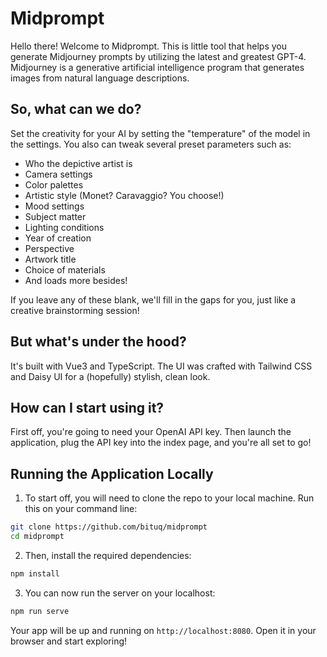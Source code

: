 # Midprompt

Hello there! Welcome to Midprompt. This is little tool that helps you generate Midjourney prompts by utilizing the latest and greatest GPT-4. Midjourney is a generative artificial intelligence program that generates images from natural language descriptions.

## So, what can we do?

Set the creativity for your AI by setting the "temperature" of the model in the settings. You also can tweak several preset parameters such as:

- Who the depictive artist is
- Camera settings 
- Color palettes 
- Artistic style (Monet? Caravaggio? You choose!)
- Mood settings 
- Subject matter
- Lighting conditions
- Year of creation 
- Perspective 
- Artwork title 
- Choice of materials 
- And loads more besides!

If you leave any of these blank, we'll fill in the gaps for you, just like a creative brainstorming session!

## But what's under the hood?

It's built with Vue3 and TypeScript. The UI was crafted with Tailwind CSS and Daisy UI for a (hopefully) stylish, clean look.

## How can I start using it?

First off, you're going to need your OpenAI API key. Then launch the application, plug the API key into the index page, and you're all set to go!

## Running the Application Locally 

1. To start off, you will need to clone the repo to your local machine. Run this on your command line:

```bash
git clone https://github.com/bituq/midprompt
cd midprompt
```

2. Then, install the required dependencies:

```bash
npm install
```

3. You can now run the server on your localhost:

```bash
npm run serve
```

Your app will be up and running on `http://localhost:8080`. Open it in your browser and start exploring!